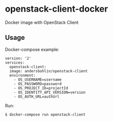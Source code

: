 # openstack-client-docker

Docker image with OpenStack Client

## Usage

Docker-compose example:

    version: '2'
    services:
      openstack-client:
      image: andersbohlin/openstack-client
      environment:
        - OS_USERNAME=username
        - OS_PASSWORD=password
        - OS_PROJECT_ID=projectId
        - OS_IDENTITY_API_VERSION=version
        - OS_AUTH_URL=authUrl

Run:

    $ docker-compose run openstack-client
    
